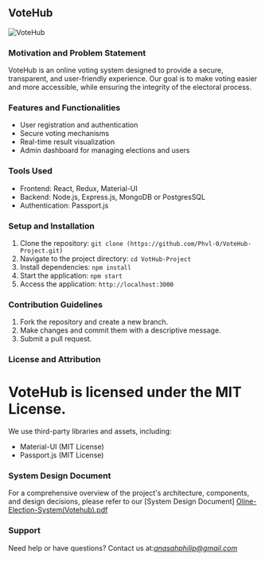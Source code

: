 
## VoteHub
![VoteHub](https://github.com/user-attachments/assets/a03ae8b6-0dca-4afe-b03d-e9dd5458f813)


### Motivation and Problem Statement

VoteHub is an online voting system designed to provide a secure, transparent, and user-friendly experience. Our goal is to make voting easier and more accessible, while ensuring the integrity of the electoral process.

### Features and Functionalities

- User registration and authentication
- Secure voting mechanisms
- Real-time result visualization
- Admin dashboard for managing elections and users

### Tools Used

- Frontend: React, Redux, Material-UI
- Backend: Node.js, Express.js, MongoDB or PostgresSQL
- Authentication: Passport.js

### Setup and Installation

1. Clone the repository: `git clone (https://github.com/Phvl-0/VoteHub-Project.git)`
2. Navigate to the project directory: `cd VotHub-Project`
3. Install dependencies: `npm install`
4. Start the application: `npm start`
5. Access the application: `http://localhost:3000`

### Contribution Guidelines

1. Fork the repository and create a new branch.
2. Make changes and commit them with a descriptive message.
3. Submit a pull request.

### License and Attribution

# VoteHub is licensed under the MIT License.

We use third-party libraries and assets, including:

- Material-UI (MIT License)
- Passport.js (MIT License)

### System Design Document

For a comprehensive overview of the project's architecture, components, and design decisions, please refer to our [System Design Document]
[Oline-Election-System(Votehub).pdf](https://github.com/user-attachments/files/18137205/Oline-Election-System.Votehub.pdf)


### Support

Need help or have questions? Contact us at:*anasahphilip@gmail.com*
